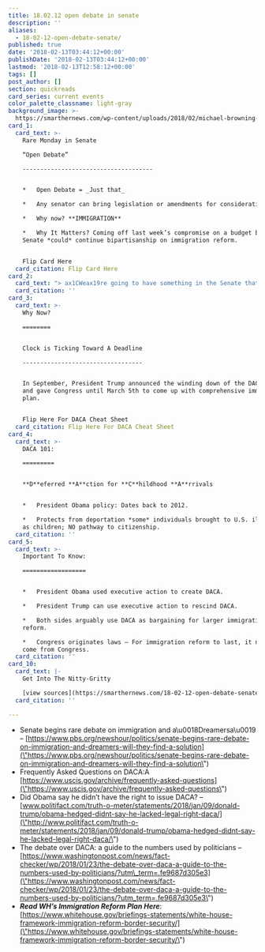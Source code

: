 ```yaml
---
title: 18.02.12 open debate in senate
description: ''
aliases:
  - 18-02-12-open-debate-senate/
published: true
date: '2018-02-13T03:44:12+00:00'
publishDate: '2018-02-13T03:44:12+00:00'
lastmod: '2018-02-13T12:58:12+00:00'
tags: []
post_author: []
section: quickreads
card_series: current events
color_palette_classname: light-gray
background_image: >-
  https://smarthernews.com/wp-content/uploads/2018/02/michael-browning-14091-360x360.jpg
card_1:
  card_text: >-
    Rare Monday in Senate  

    “Open Debate”

    -------------------------------------


    *   Open Debate = _Just that_

    *   Any senator can bring legislation or amendments for consideration.

    *   Why now? **IMMIGRATION**

    *   Why It Matters? Coming off last week’s compromise on a budget bill,
    Senate *could* continue bipartisanship on immigration reform.


    Flip Card Here
  card_citation: Flip Card Here
card_2:
  card_text: "> ax1CWeax19re going to have something in the Senate that we havenax19t had in a while. Itax19s a real debate on an issue where we really donax19t know what the outcome is going to be.ax1Dn> n> Sen. Jeff Flake (R-Az) ax1CMeet the Pressax1D Feb 11, 2018"
  card_citation: ''
card_3:
  card_text: >-
    Why Now?

    ========


    Clock is Ticking Toward A Deadline

    ----------------------------------


    In September, President Trump announced the winding down of the DACA program
    and gave Congress until March 5th to come up with comprehensive immigration
    plan.


    Flip Here For DACA Cheat Sheet
  card_citation: Flip Here For DACA Cheat Sheet
card_4:
  card_text: >-
    DACA 101:

    =========


    **D**eferred **A**ction for **C**hildhood **A**rrivals


    *   President Obama policy: Dates back to 2012.

    *   Protects from deportation *some* individuals brought to U.S. illegally
    as children; NO pathway to citizenship.
  card_citation: ''
card_5:
  card_text: >-
    Important To Know:

    ==================


    *   President Obama used executive action to create DACA.

    *   President Trump can use executive action to rescind DACA.

    *   Both sides arguably use DACA as bargaining for larger immigration
    reform.

    *   Congress originates laws – For immigration reform to last, it needs to
    come from Congress.
  card_citation: ''
card_10:
  card_text: |-
    Get Into The Nitty-Gritty

    [view sources](https://smarthernews.com/18-02-12-open-debate-senate/)
  card_citation: ''

---
```

*   Senate begins rare debate on immigration and a\\u0018Dreamersa\\u0019 – [https://www.pbs.org/newshour/politics/senate-begins-rare-debate-on-immigration-and-dreamers-will-they-find-a-solution](\"https://www.pbs.org/newshour/politics/senate-begins-rare-debate-on-immigration-and-dreamers-will-they-find-a-solution\")
*   Frequently Asked Questions on DACA:A [https://www.uscis.gov/archive/frequently-asked-questions](\"https://www.uscis.gov/archive/frequently-asked-questions\")
*   Did Obama say he didn’t have the right to issue DACA? – [www.politifact.com/truth-o-meter/statements/2018/jan/09/donald-trump/obama-hedged-didnt-say-he-lacked-legal-right-daca/](\"http://www.politifact.com/truth-o-meter/statements/2018/jan/09/donald-trump/obama-hedged-didnt-say-he-lacked-legal-right-daca/\")
*   The debate over DACA: a guide to the numbers used by politicians –[https://www.washingtonpost.com/news/fact-checker/wp/2018/01/23/the-debate-over-daca-a-guide-to-the-numbers-used-by-politicians/?utm\_term=.fe9687d305e3](\"https://www.washingtonpost.com/news/fact-checker/wp/2018/01/23/the-debate-over-daca-a-guide-to-the-numbers-used-by-politicians/?utm_term=.fe9687d305e3\")
*   **_Read WH’s Immigration Reform Plan Here_**: [https://www.whitehouse.gov/briefings-statements/white-house-framework-immigration-reform-border-security/](\"https://www.whitehouse.gov/briefings-statements/white-house-framework-immigration-reform-border-security/\")